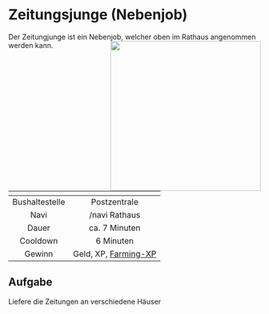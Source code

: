# Zeitungsjunge (Nebenjob)
Der Zeitungjunge ist ein Nebenjob, welcher oben im Rathaus angenommen werden kann. <img align="right" width="300" eight="150" src="../../../assets/image/orte/Rathaus.png">

| <!-- --> | <!-- --> |
| :-: | :-: |
| Bushaltestelle | Postzentrale |
| Navi | /navi Rathaus |
| Dauer | ca. 7 Minuten |
| Cooldown | 6 Minuten |
| Gewinn | Geld, XP, [Farming-XP](../../pages/skills/farming.md) |


## Aufgabe
Liefere die Zeitungen an verschiedene Häuser
